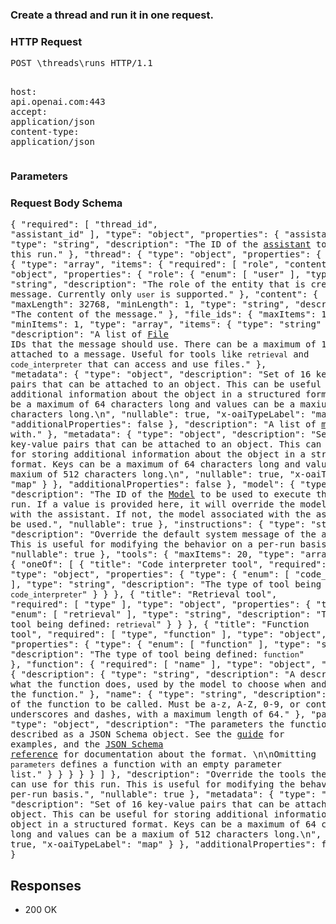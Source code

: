 <!DOCTYPE html><html><head><title>Create a thread and run it in one request.</title><link rel="stylesheet" href="../OpenApi.css"/><meta charset="utf-8"/><meta name="viewport" content="width=device-width, initial-scale=1"/></head><body><article><section  class="requestOverview"><h1  class="requestSummary">Create a thread and run it in one request.</h1><p  class="requestDescription"></p></section><section  class="http"><h3>HTTP Request</h3><pre  class="httpExample"><span  class="requestLine">POST</span> <span  class="httpTarget">\threads\runs</span> <span  class="httpVersion">HTTP/1.1</span>
<span  class="headerLine">host</span>: <span  class="headerValue">api.openai.com:443</span>
<span  class="headerLine">accept</span>: <span  class="headerValue">application/json</span>
<span  class="headerLine">content-type</span>: <span  class="headerValue">application/json</span>
</pre></section><dl  class="parameters"><h3>Parameters</h3></dl><section  class="requestContent"><h3>Request Body Schema</h3><pre  class="schema">{
  "required": [
    "thread_id",
    "assistant_id"
  ],
  "type": "object",
  "properties": {
    "assistant_id": {
      "type": "string",
      "description": "The ID of the [assistant](/docs/api-reference/assistants) to use to execute this run."
    },
    "thread": {
      "type": "object",
      "properties": {
        "messages": {
          "type": "array",
          "items": {
            "required": [
              "role",
              "content"
            ],
            "type": "object",
            "properties": {
              "role": {
                "enum": [
                  "user"
                ],
                "type": "string",
                "description": "The role of the entity that is creating the message. Currently only `user` is supported."
              },
              "content": {
                "maxLength": 32768,
                "minLength": 1,
                "type": "string",
                "description": "The content of the message."
              },
              "file_ids": {
                "maxItems": 10,
                "minItems": 1,
                "type": "array",
                "items": {
                  "type": "string"
                },
                "description": "A list of [File](/docs/api-reference/files) IDs that the message should use. There can be a maximum of 10 files attached to a message. Useful for tools like `retrieval` and `code_interpreter` that can access and use files."
              },
              "metadata": {
                "type": "object",
                "description": "Set of 16 key-value pairs that can be attached to an object. This can be useful for storing additional information about the object in a structured format. Keys can be a maximum of 64 characters long and values can be a maxium of 512 characters long.\n",
                "nullable": true,
                "x-oaiTypeLabel": "map"
              }
            },
            "additionalProperties": false
          },
          "description": "A list of [messages](/docs/api-reference/messages) to start the thread with."
        },
        "metadata": {
          "type": "object",
          "description": "Set of 16 key-value pairs that can be attached to an object. This can be useful for storing additional information about the object in a structured format. Keys can be a maximum of 64 characters long and values can be a maxium of 512 characters long.\n",
          "nullable": true,
          "x-oaiTypeLabel": "map"
        }
      },
      "additionalProperties": false
    },
    "model": {
      "type": "string",
      "description": "The ID of the [Model](/docs/api-reference/models) to be used to execute this run. If a value is provided here, it will override the model associated with the assistant. If not, the model associated with the assistant will be used.",
      "nullable": true
    },
    "instructions": {
      "type": "string",
      "description": "Override the default system message of the assistant. This is useful for modifying the behavior on a per-run basis.",
      "nullable": true
    },
    "tools": {
      "maxItems": 20,
      "type": "array",
      "items": {
        "oneOf": [
          {
            "title": "Code interpreter tool",
            "required": [
              "type"
            ],
            "type": "object",
            "properties": {
              "type": {
                "enum": [
                  "code_interpreter"
                ],
                "type": "string",
                "description": "The type of tool being defined: `code_interpreter`"
              }
            }
          },
          {
            "title": "Retrieval tool",
            "required": [
              "type"
            ],
            "type": "object",
            "properties": {
              "type": {
                "enum": [
                  "retrieval"
                ],
                "type": "string",
                "description": "The type of tool being defined: `retrieval`"
              }
            }
          },
          {
            "title": "Function tool",
            "required": [
              "type",
              "function"
            ],
            "type": "object",
            "properties": {
              "type": {
                "enum": [
                  "function"
                ],
                "type": "string",
                "description": "The type of tool being defined: `function`"
              },
              "function": {
                "required": [
                  "name"
                ],
                "type": "object",
                "properties": {
                  "description": {
                    "type": "string",
                    "description": "A description of what the function does, used by the model to choose when and how to call the function."
                  },
                  "name": {
                    "type": "string",
                    "description": "The name of the function to be called. Must be a-z, A-Z, 0-9, or contain underscores and dashes, with a maximum length of 64."
                  },
                  "parameters": {
                    "type": "object",
                    "description": "The parameters the functions accepts, described as a JSON Schema object. See the [guide](/docs/guides/text-generation/function-calling) for examples, and the [JSON Schema reference](https://json-schema.org/understanding-json-schema/) for documentation about the format. \n\nOmitting `parameters` defines a function with an empty parameter list."
                  }
                }
              }
            }
          }
        ]
      },
      "description": "Override the tools the assistant can use for this run. This is useful for modifying the behavior on a per-run basis.",
      "nullable": true
    },
    "metadata": {
      "type": "object",
      "description": "Set of 16 key-value pairs that can be attached to an object. This can be useful for storing additional information about the object in a structured format. Keys can be a maximum of 64 characters long and values can be a maxium of 512 characters long.\n",
      "nullable": true,
      "x-oaiTypeLabel": "map"
    }
  },
  "additionalProperties": false
}</pre></section><section  class="responses"><h2>Responses</h2><ul  class="responses"><li  class="response"><span  class="statusLine">200</span> <span  class="statusDescription">OK</span></li></ul></section></article></body></html>